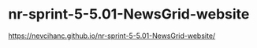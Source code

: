 # nr-sprint-5-5.01-NewsGrid-website

https://nevcihanc.github.io/nr-sprint-5-5.01-NewsGrid-website/
